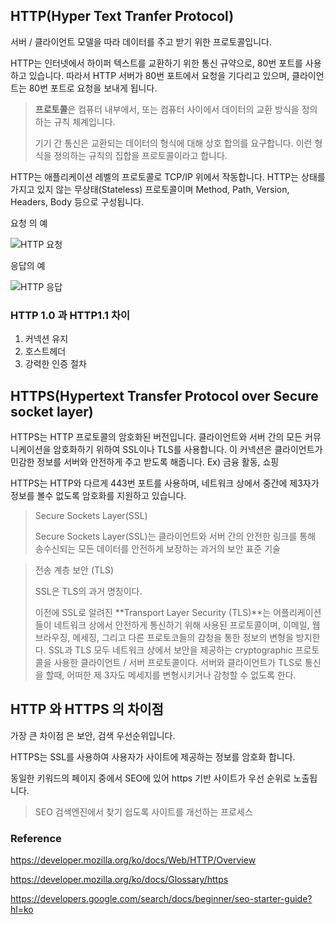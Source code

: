 ## HTTP(Hyper Text Tranfer Protocol)

서버 / 클라이언트 모델을 따라 데이터를 주고 받기 위한 프로토콜입니다.

HTTP는 인터넷에서 하이퍼 텍스트를 교환하기 위한 통신 규약으로, 80번 포트를 사용하고 있습니다. 따라서 HTTP 서버가 80번 포트에서 요청을 기다리고 있으며, 클라이언트는 80번 포트로 요청을 보내게 됩니다.

> **프로토콜**은 컴퓨터 내부에서, 또는 컴퓨터 사이에서 데이터의 교환 방식을 정의하는 규칙 체계입니다.
>
> 기기 간 통신은 교환되는 데이터의 형식에 대해 상호 합의를 요구합니다. 이런 형식을 정의하는 규칙의 집합을 프로토콜이라고 합니다.

HTTP는 애플리케이션 레벨의 프로토콜로 TCP/IP 위에서 작동합니다. HTTP는 상태를 가지고 있지 않는 무상태(Stateless) 프로토콜이며 Method, Path, Version, Headers, Body 등으로 구성됩니다.

요청 의 예

![HTTP 요청](https://mdn.mozillademos.org/files/13687/HTTP_Request.png)

응답의 예

![HTTP 응답](https://mdn.mozillademos.org/files/13691/HTTP_Response.png)

### HTTP 1.0 과 HTTP1.1 차이

1. 커넥션 유지
2. 호스트헤더
3. 강력한 인증 절차

## HTTPS(**H**ypertext **T**ransfer **P**rotocol over **S**ecure socket layer)

HTTPS는 HTTP 프로토콜의 암호화된 버전입니다. 클라이언트와 서버 간의 모든 커뮤니케이션을 암호화하기 위하여 SSL이나 TLS를 사용합니다. 이 커넥션은 클라이언트가 민감한 정보를 서버와 안전하게 주고 받도록 해줍니다. Ex) 금융 활동, 쇼핑

HTTPS는 HTTP와 다르게 443번 포트를 사용하며, 네트워크 상에서 중간에 제3자가 정보를 볼수 없도록 암호화를 지원하고 있습니다.

> Secure Sockets Layer(SSL)
>
> Secure Sockets Layer(SSL)는 클라이언트와 서버 간의 안전한 링크를 통해 송수신되는 모든 데이터를 안전하게 보장하는 과거의 보안 표준 기술

> 전송 계층 보안 (TLS)
>
> SSL은 TLS의 과거 명칭이다.
>
> 이전에 SSL로 알려진 **Transport Layer Security (TLS)**는 어플리케이션들이 네트워크 상에서 안전하게 통신하기 위해 사용된 프로토콜이며, 이메일, 웹 브라우징, 메세징, 그리고 다른 프로토코들의 감청을 통한 정보의 변형을 방지한다. SSL과 TLS 모두 네트워크 상에서 보안을 제공하는 cryptographic 프로토콜을 사용한 클라이언트 / 서버 프로토콜이다. 서버와 클라이언트가 TLS로 통신을 할때, 어떠한 제 3자도 메세지를 변형시키거나 감청할 수 없도록 한다.

## HTTP 와 HTTPS 의 차이점

가장 큰 차이점 은 보안, 검색 우선순위입니다.

HTTPS는 SSL를 사용하여 사용자가 사이트에 제공하는 정보를 암호화 합니다.

동일한 키워드의 페이지 중에서 SEO에 있어 https 기반 사이트가 우선 순위로 노출됩니다.

> SEO 검색엔진에서 찾기 쉽도록 사이트를 개선하는 프로세스

### Reference

https://developer.mozilla.org/ko/docs/Web/HTTP/Overview

https://developer.mozilla.org/ko/docs/Glossary/https

https://developers.google.com/search/docs/beginner/seo-starter-guide?hl=ko
